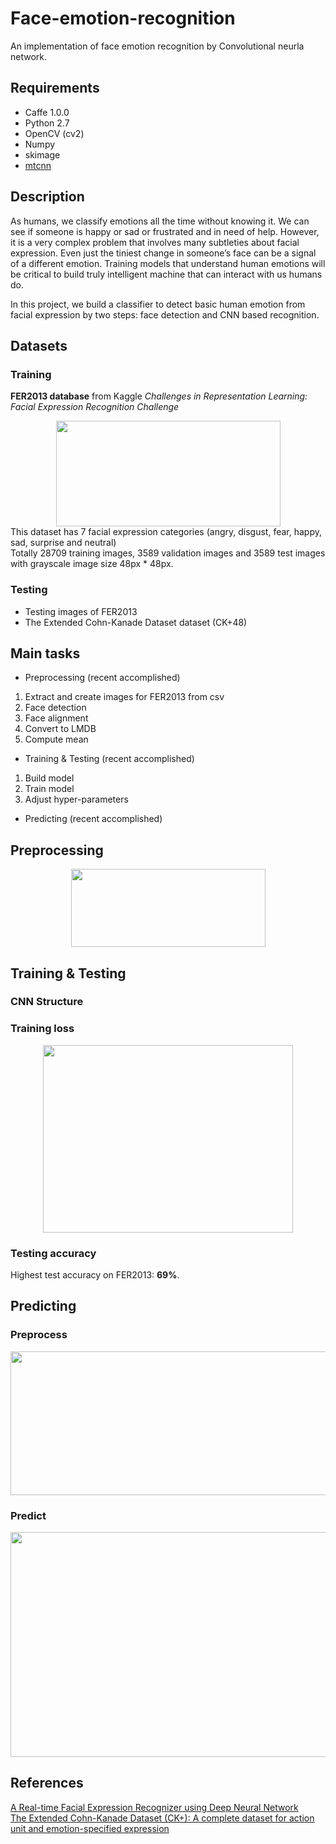 # Face-emotion-recognition
An implementation of face emotion recognition by Convolutional neurla network.

## Requirements
* Caffe 1.0.0
* Python 2.7
* OpenCV (cv2)
* Numpy
* skimage
* [mtcnn](https://github.com/ipazc/mtcnn)

## Description
As humans, we classify emotions all the time without knowing it. 
We can see if someone is happy or sad or frustrated and in need of help. 
However, it is a very complex problem that involves many subtleties about facial expression. 
Even just the tiniest change in someone’s face can be a signal of a different emotion. 
Training models that understand human emotions will be critical to build truly intelligent machine that can interact with us humans do. 

In this project, we build a classifier to detect basic human emotion from facial expression by two steps: face detection and CNN based recognition. 

## Datasets
### Training
**FER2013 database** from Kaggle
*Challenges in Representation Learning: Facial Expression Recognition Challenge*  
 
<div align="center">
<img src="https://github.com/isthatyoung/Face-emotion-recognition/blob/master/images/Figure%201.png" width = "359" height = "169" align=center />
</div>  
This dataset has 7 facial expression categories (angry, disgust, fear, happy, sad, surprise and neutral)<br>  
Totally 28709 training images, 3589 validation images and 3589 test images with grayscale image size 48px * 48px.  

### Testing
* Testing images of FER2013  
* The Extended Cohn-Kanade Dataset dataset (CK+48)

## Main tasks
* Preprocessing (recent accomplished)
1. Extract and create images for FER2013 from csv
2. Face detection
3. Face alignment
4. Convert to LMDB
5. Compute mean

* Training & Testing (recent accomplished)
1. Build model
2. Train model
3. Adjust hyper-parameters

* Predicting (recent accomplished)

## Preprocessing
<div align="center">
<img src="https://github.com/isthatyoung/Face-emotion-recognition/blob/master/images/Figure%202.png" width = "311" height = "125" align=center />
</div>  

## Training & Testing
### CNN Structure
### Training loss
<div align="center">
<img src="https://github.com/isthatyoung/Face-emotion-recognition/blob/master/Train/data/loss.png" width = "400" height = "300" align=center />
</div>   
 
### Testing accuracy
Highest test accuracy on FER2013: **69%**.
## Predicting
### Preprocess
<div align="center">
<img src="https://github.com/isthatyoung/Face-emotion-recognition/blob/master/images/figure%203.png" width = "600" height = "230" align=center />
</div> 

### Predict
<div align="center">
<img src="https://github.com/isthatyoung/Face-emotion-recognition/blob/master/images/figure%205.png" width = "610" height = "360" align=center />
</div> 

## References
[A Real-time Facial Expression Recognizer using Deep Neural Network](http://brain.kaist.ac.kr/document/JJW/ACM_IMCOM_2016_JJW.pdf)  
[The Extended Cohn-Kanade Dataset (CK+): A complete dataset for action unit and emotion-specified expression](http://www.pitt.edu/~jeffcohn/CVPR2010_CK+2.pdf)
